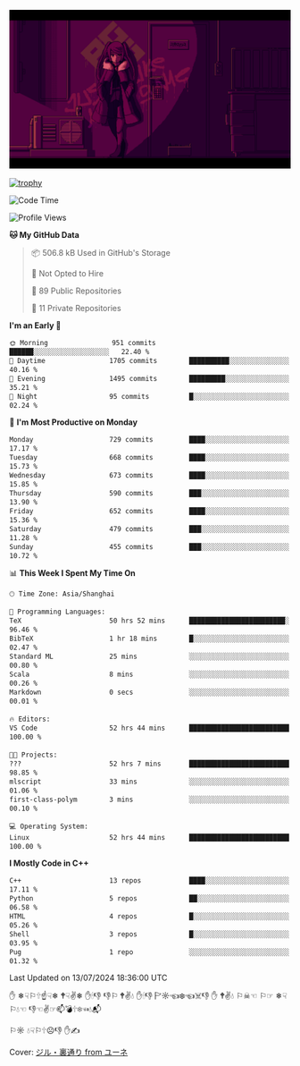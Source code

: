 ![](imgs/main.png)

[![trophy](https://github-profile-trophy.vercel.app/?username=NeilKleistGao&theme=dracula)](https://github.com/ryo-ma/github-profile-trophy)

<!--START_SECTION:waka-->
![Code Time](http://img.shields.io/badge/Code%20Time-1%2C204%20hrs%2055%20mins-blue)

![Profile Views](http://img.shields.io/badge/Profile%20Views-0-blue)

**🐱 My GitHub Data** 

> 📦 506.8 kB Used in GitHub's Storage 
 > 
> 🚫 Not Opted to Hire
 > 
> 📜 89 Public Repositories 
 > 
> 🔑 11 Private Repositories 
 > 
**I'm an Early 🐤** 

```text
🌞 Morning                951 commits         ██████░░░░░░░░░░░░░░░░░░░   22.40 % 
🌆 Daytime                1705 commits        ██████████░░░░░░░░░░░░░░░   40.16 % 
🌃 Evening                1495 commits        █████████░░░░░░░░░░░░░░░░   35.21 % 
🌙 Night                  95 commits          █░░░░░░░░░░░░░░░░░░░░░░░░   02.24 % 
```
📅 **I'm Most Productive on Monday** 

```text
Monday                   729 commits         ████░░░░░░░░░░░░░░░░░░░░░   17.17 % 
Tuesday                  668 commits         ████░░░░░░░░░░░░░░░░░░░░░   15.73 % 
Wednesday                673 commits         ████░░░░░░░░░░░░░░░░░░░░░   15.85 % 
Thursday                 590 commits         ███░░░░░░░░░░░░░░░░░░░░░░   13.90 % 
Friday                   652 commits         ████░░░░░░░░░░░░░░░░░░░░░   15.36 % 
Saturday                 479 commits         ███░░░░░░░░░░░░░░░░░░░░░░   11.28 % 
Sunday                   455 commits         ███░░░░░░░░░░░░░░░░░░░░░░   10.72 % 
```


📊 **This Week I Spent My Time On** 

```text
🕑︎ Time Zone: Asia/Shanghai

💬 Programming Languages: 
TeX                      50 hrs 52 mins      ████████████████████████░   96.46 % 
BibTeX                   1 hr 18 mins        █░░░░░░░░░░░░░░░░░░░░░░░░   02.47 % 
Standard ML              25 mins             ░░░░░░░░░░░░░░░░░░░░░░░░░   00.80 % 
Scala                    8 mins              ░░░░░░░░░░░░░░░░░░░░░░░░░   00.26 % 
Markdown                 0 secs              ░░░░░░░░░░░░░░░░░░░░░░░░░   00.01 % 

🔥 Editors: 
VS Code                  52 hrs 44 mins      █████████████████████████   100.00 % 

🐱‍💻 Projects: 
???                      52 hrs 7 mins       █████████████████████████   98.85 % 
mlscript                 33 mins             ░░░░░░░░░░░░░░░░░░░░░░░░░   01.06 % 
first-class-polym        3 mins              ░░░░░░░░░░░░░░░░░░░░░░░░░   00.10 % 

💻 Operating System: 
Linux                    52 hrs 44 mins      █████████████████████████   100.00 % 
```

**I Mostly Code in C++** 

```text
C++                      13 repos            ████░░░░░░░░░░░░░░░░░░░░░   17.11 % 
Python                   5 repos             ██░░░░░░░░░░░░░░░░░░░░░░░   06.58 % 
HTML                     4 repos             █░░░░░░░░░░░░░░░░░░░░░░░░   05.26 % 
Shell                    3 repos             █░░░░░░░░░░░░░░░░░░░░░░░░   03.95 % 
Pug                      1 repo              ░░░░░░░░░░░░░░░░░░░░░░░░░   01.32 % 
```




 Last Updated on 13/07/2024 18:36:00 UTC
<!--END_SECTION:waka-->

✋ ❄☟⚐🕆☝☟❄ 🕈☟✌❄ ✋🕯👎 👎⚐ 🕈✌💧 ✋🕯👎 🏱☼☜❄☜☠👎 ✋ 🕈✌💧 ⚐☠☜ ⚐☞ ❄☟⚐💧☜ 👎☜✌☞📫💣🕆❄☜💧📬

⚐☼ 💧☟⚐🕆☹👎 ✋✍

Cover: [ジル・裏通り from ユーネ](https://www.pixiv.net/artworks/62127066)
